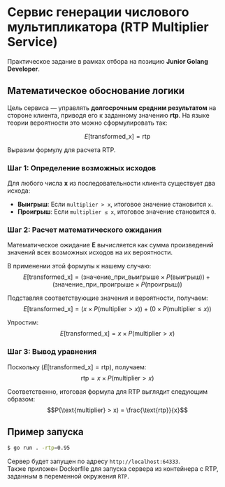 # Сервис генерации числового мультипликатора (RTP Multiplier Service)

Практическое задание в рамках отбора на позицию **Junior Golang Developer**.

## Математическое обоснование логики

Цель сервиса — управлять **долгосрочным средним результатом** на стороне клиента, приводя его к заданному значению **rtp**. На языке теории вероятности это можно сформулировать так:

$$E[\text{transformed\_x}] = \text{rtp}$$

Выразим формулу для расчета RTP.

### Шаг 1: Определение возможных исходов

Для любого числа **x** из последовательности клиента существует два исхода:

* **Выигрыш**: Если `multiplier > x`, итоговое значение становится `x`.
* **Проигрыш**: Если `multiplier ≤ x`, итоговое значение становится `0`.

### Шаг 2: Расчет математического ожидания

Математическое ожидание **E** вычисляется как сумма произведений значений всех возможных исходов на их вероятности.

В применении этой формулы к нашему случаю:
$$E[\text{transformed\_x}] = (\text{значение\_при\_выигрыше} \times P(\text{выигрыш})) + (\text{значение\_при\_проигрыше} \times P(\text{проигрыш}))$$

Подставляя соответствующие значения и вероятности, получаем:
$$E[\text{transformed\_x}] = (x \times P(\text{multiplier} > x)) + (0 \times P(\text{multiplier} \leq x))$$

Упростим:
$$E[\text{transformed\_x}] = x \times P(\text{multiplier} > x)$$

### Шаг 3: Вывод уравнения

Поскольку ($E[\text{transformed\_x}] = \text{rtp}$), получаем:
$$\text{rtp} = x \times P(\text{multiplier} > x)$$

Соответственно, итоговая формула для RTP выглядит следующим образом:
$$P(\text{multiplier} > x) = \frac{\text{rtp}}{x}$$

## Пример запуска

```bash
$ go run . -rtp=0.95
```

Сервер будет запущен по адресу ```http://localhost:64333```.  
Также приложен Dockerfile для запуска сервера из контейнера с RTP, заданным в переменной окружения ```RTP```.

